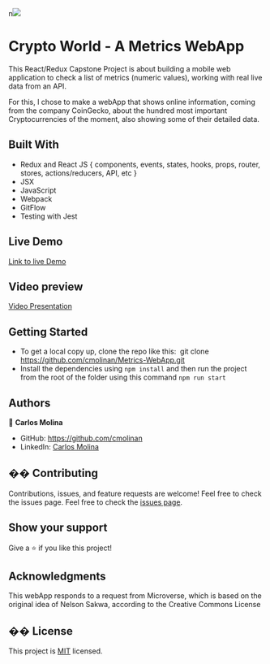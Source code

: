 n![](https://img.shields.io/badge/Microverse-blueviolet)
​
# Crypto World - A Metrics WebApp
This React/Redux Capstone Project is about building a mobile web application to check a list of metrics (numeric values), working with real live data from an  API.

For this, I chose to make a webApp that shows online information, coming from the company CoinGecko, about the hundred most important Cryptocurrencies of the moment, also showing some of their detailed data.​
## Built With
- Redux and React JS 
    { 
      components, events, states, hooks, 
      props, router, stores, actions/reducers, API, etc
    }
- JSX
- JavaScript
- Webpack
- GitFlow
- Testing with Jest

## Live Demo
[Link to live Demo](https://react-redux-capstone-crypto-world.netlify.app/)
## Video preview
[Video Presentation](https://drive.google.com/file/d/1AnT96bkRrC7rT_EroqC1kVuxQy2Sxe4_/view?usp=sharing)
## Getting Started
- To get a local copy up, clone the repo like this: 
​
  git clone https://github.com/cmolinan/Metrics-WebApp.git
​
- Install the dependencies using `npm install` and then run the project from the root of the folder using this command `npm run start`
## Authors
👤 **Carlos Molina**
- GitHub: https://github.com/cmolinan
- LinkedIn: [Carlos Molina](https://www.linkedin.com/in/carlosmolinan/)

## �� Contributing
Contributions, issues, and feature requests are welcome!
Feel free to check the issues page.
Feel free to check the [issues page](../../issues/).
​
## Show your support
Give a ⭐️ if you like this project!
## Acknowledgments 
This webApp responds to a request from Microverse, which is based on the original idea of Nelson Sakwa, according to the Creative Commons License
## �� License
This project is [MIT](./MIT.md) licensed.

